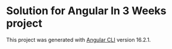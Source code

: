 # Solution for Angular In 3 Weeks project

This project was generated with [Angular CLI](https://github.com/angular/angular-cli) version 16.2.1.

